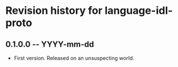 # Revision history for language-idl-proto

## 0.1.0.0 -- YYYY-mm-dd

* First version. Released on an unsuspecting world.
